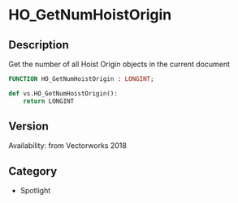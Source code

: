 # HO_GetNumHoistOrigin

## Description
Get the number of all Hoist Origin objects in the current document

```pascal
FUNCTION HO_GetNumHoistOrigin : LONGINT;
```

```python
def vs.HO_GetNumHoistOrigin():
    return LONGINT
```

## Version
Availability: from Vectorworks 2018

## Category
* Spotlight

